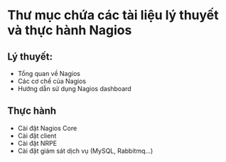 # Thư mục chứa các tài liệu lý thuyết và thực hành Nagios

## Lý thuyết:
- Tổng quan về Nagios
- Các cơ chế của Nagios
- Hướng dẫn sử dụng Nagios dashboard

## Thực hành
- Cài đặt Nagios Core
- Cài đặt client
- Cài đặt NRPE
- Cài đặt giám sát dịch vụ (MySQL, Rabbitmq...)